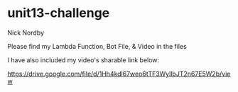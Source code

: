# unit13-challenge

Nick Nordby

Please find my Lambda Function, Bot File, & Video in the files

I have also included my video's sharable link below:

https://drive.google.com/file/d/1Hh4kdl67weo6tTF3WyllbJT2n67E5W2b/view
